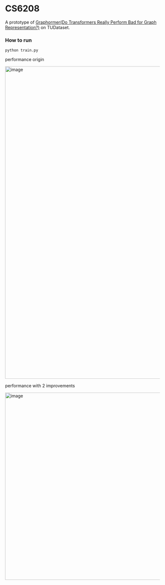 # CS6208

A prototype of [Graphormer(Do Transformers Really Perform Bad for Graph Representation?)](https://arxiv.org/abs/2106.05234) on TUDataset.
### How to run
```
python train.py
```

performance origin

<img width="1016" alt="image" src="https://user-images.githubusercontent.com/43881818/232098655-32c5a18e-af9f-4117-9234-42d8ece12112.png">


performance with 2 improvements

<img width="609" alt="image" src="https://user-images.githubusercontent.com/43881818/232098888-bca450ff-9d49-498a-9187-b6c455b6852f.png">
